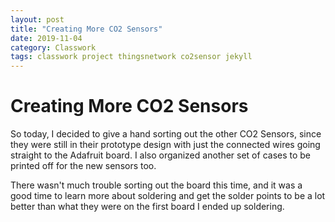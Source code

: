 ```yaml
---
layout: post
title: "Creating More CO2 Sensors"
date: 2019-11-04
category: Classwork
tags: classwork project thingsnetwork co2sensor jekyll
---
```


# Creating More CO2 Sensors

So today, I decided to give a hand sorting out the other CO2 Sensors, since they were still in their prototype design with just the connected
wires going straight to the Adafruit board. I also organized another set of cases to be printed off for the new sensors too.

There wasn't much trouble sorting out the board this time, and it was a good time to learn more about soldering and get the solder points to be
a lot better than what they were on the first board I ended up soldering.
